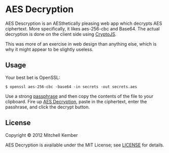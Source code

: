 # AES Decryption

AES Descryption is an AESthetically pleasing web app which decrypts AES
ciphertext. More specifically, it likes aes-256-cbc and Base64. The actual
decryption is done on the client side using [CryptoJS][].

This was more of an exercise in web design than anything else, which is why it
might appear to be slightly useless.

[CryptoJS]: https://code.google.com/p/crypto-js/

## Usage

Your best bet is OpenSSL:

    $ openssl aes-256-cbc -base64 -in secrets -out secrets.aes

Use a strong [passphrase][pass] and then copy the contents of the file to your
clipboard. Fire up [AES Decryption][aes], paste in the ciphertext, enter the
passhrase, and click the decrypt button.

[pass]: http://passphra.se
[aes]: http://mitchellkember.com/aes/

## License

Copyright © 2012 Mitchell Kember

AES Decryption is available under the MIT License; see [LICENSE](LICENSE.md) for
details.
